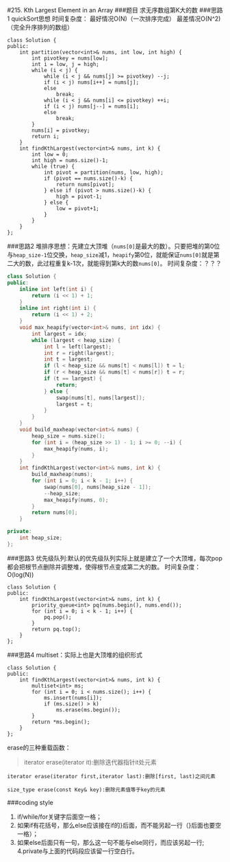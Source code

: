 #215. Kth Largest Element in an Array
###题目
求无序数组第K大的数
###思路1
quickSort思想
时间复杂度：
最好情况O(N)（一次排序完成）
最差情况O(N^2)（完全升序排列的数组）
```
class Solution {
public:
    int partition(vector<int>& nums, int low, int high) {
        int pivotkey = nums[low];
        int i = low, j = high;
        while (i < j) {
            while (i < j && nums[j] >= pivotkey) --j;
            if (i < j) nums[i++] = nums[j];
            else
                break;
            while (i < j && nums[i] <= pivotkey) ++i;
            if (i < j) nums[j--] = nums[i];
            else
                break;
        }
        nums[i] = pivotkey;
        return i;
    }
    int findKthLargest(vector<int>& nums, int k) {
        int low = 0;
        int high = nums.size()-1;
        while (true) {
            int pivot = partition(nums, low, high);
            if (pivot == nums.size()-k) {
                return nums[pivot];
            } else if (pivot > nums.size()-k) {
                high = pivot-1;
            } else {
                low = pivot+1;
            }
        }
    }
};
```
###思路2
堆排序思想：先建立大顶堆（`nums[0]`是最大的数）。只要把堆的第0位与`heap_size-1`位交换，`heap_size`减1，`heapify`第0位，就能保证`nums[0]`就是第二大的数，此过程重复k-1次，就能得到第k大的数`nums[0]`。
时间复杂度：？？？
```C++
class Solution {
public:
    inline int left(int i) {
        return (i << 1) + 1;
    }
    inline int right(int i) {
        return (i << 1) + 2;
    }
    void max_heapify(vector<int>& nums, int idx) {
        int largest = idx;
        while (largest < heap_size) {
            int l = left(largest);
            int r = right(largest);
            int t = largest;
            if (l < heap_size && nums[t] < nums[l]) t = l;
            if (r < heap_size && nums[t] < nums[r]) t = r;
            if (t == largest) {
                return;
            } else {
                swap(nums[t], nums[largest]);
                largest = t;
            }
        }
    }
    void build_maxheap(vector<int>& nums) {
        heap_size = nums.size();
        for (int i = (heap_size >> 1) - 1; i >= 0; --i) {
            max_heapify(nums, i);
        }
    }
    int findKthLargest(vector<int>& nums, int k) {
        build_maxheap(nums);
        for (int i = 0; i < k - 1; i++) {
            swap(nums[0], nums[heap_size - 1]);
            --heap_size;
            max_heapify(nums, 0);
        }
        return nums[0];
    }

private:
    int heap_size;
};
```
###思路3
优先级队列:默认的优先级队列实际上就是建立了一个大顶堆，每次pop都会把根节点删除并调整堆，使得根节点变成第二大的数。
时间复杂度：O(log(N))
```
class Solution {
public:
    int findKthLargest(vector<int>& nums, int k) {
        priority_queue<int> pq(nums.begin(), nums.end());
        for (int i = 0; i < k - 1; i++) {
            pq.pop();
        }
        return pq.top();
    }
};
```
###思路4
multiset：实际上也是大顶堆的组织形式
```
class Solution {
public:
    int findKthLargest(vector<int>& nums, int k) {
        multiset<int> ms;
        for (int i = 0; i < nums.size(); i++) {
            ms.insert(nums[i]);
            if (ms.size() > k)
                ms.erase(ms.begin());
        }
        return *ms.begin();
    }
};
```
erase的三种重载函数：
>   iterator erase(iterator it):删除迭代器指针it处元素

    iterator erase(iterator first,iterator last):删除[first, last)之间元素

    size_type erase(const Key& key):删除元素值等于key的元素

###coding style
1. if/while/for关键字后面空一格；
2. 如果if有花括号，那么else应该接在if的}后面，而不能另起一行（}后面也要空一格）；
3. 如果else后面只有一句，那么这一句不能与else同行，而应该另起一行;
4.private与上面的代码段应该留一行空白行。
